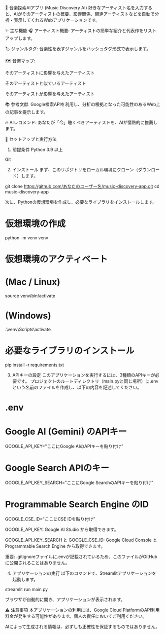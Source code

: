 🎵 音楽探索AIアプリ (Music Discovery AI)
好きなアーティスト名を入力すると、AIがそのアーティストの概要、影響関係、関連アーティストなどを自動で分析・表示してくれるWebアプリケーションです。

✨ 主な機能
🎧 アーティスト概要: アーティストの簡単な紹介と代表作をリストアップします。

🏷️ ジャンルタグ: 音楽性を表すジャンルをハッシュタグ形式で表示します。

🗺️ 音楽マップ:

そのアーティストに影響を与えたアーティスト

そのアーティストと似ているアーティスト

そのアーティストが影響を与えたアーティスト

📚 参考文献: Google検索APIを利用し、分析の根拠となった可能性のあるWeb上の記事を提示します。

🔥 AIレコメンド: あなたが「今」聴くべきアーティストを、AIが情熱的に推薦します。

🚀 セットアップと実行方法
1. 前提条件
Python 3.9 以上

Git

2. インストール
まず、このリポジトリをローカル環境にクローン（ダウンロード）します。

git clone https://github.com/あなたのユーザー名/music-discovery-app.git
cd music-discovery-app

次に、Pythonの仮想環境を作成し、必要なライブラリをインストールします。

# 仮想環境の作成
python -m venv venv

# 仮想環境のアクティベート
# (Mac / Linux)
source venv/bin/activate
# (Windows)
.\venv\Scripts\activate

# 必要なライブラリのインストール
pip install -r requirements.txt

3. APIキーの設定
このアプリケーションを実行するには、3種類のAPIキーが必要です。
プロジェクトのルートディレクトリ（main.pyと同じ場所）に.envという名前のファイルを作成し、以下の内容を記述してください。

# .env

# Google AI (Gemini) のAPIキー
GOOGLE_API_KEY="ここにGoogle AIのAPIキーを貼り付け"

# Google Search APIのキー
GOOGLE_API_KEY_SEARCH="ここにGoogle SearchのAPIキーを貼り付け"

# Programmable Search Engine のID
GOOGLE_CSE_ID="ここにCSE IDを貼り付け"

GOOGLE_API_KEY: Google AI Studio から取得できます。

GOOGLE_API_KEY_SEARCH と GOOGLE_CSE_ID: Google Cloud Console と Programmable Search Engine から取得できます。

重要: .gitignoreファイルに.envが記載されているため、このファイルがGitHubに公開されることはありません。

4. アプリケーションの実行
以下のコマンドで、Streamlitアプリケーションを起動します。

streamlit run main.py

ブラウザが自動的に開き、アプリケーションが表示されます。

⚠️ 注意事項
本アプリケーションの利用には、Google Cloud PlatformのAPI利用料金が発生する可能性があります。個人の責任においてご利用ください。

AIによって生成される情報は、必ずしも正確性を保証するものではありません。